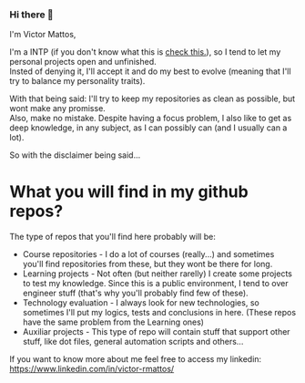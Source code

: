 ### Hi there 👋
I'm Victor Mattos,

I'm a INTP (if you don't know what this is [check this.](https://www.16personalities.com/intp-personality)), so I tend to let my personal projects open and unfinished.  
Insted of denying it, I'll accept it and do my best to evolve (meaning that I'll try to balance my personality traits).  

With that being said: I'll try to keep my repositories as clean as possible, but wont make any promisse.  
Also, make no mistake. Despite having a focus problem, I also like to get as deep knowledge, in any subject, as I can possibly can (and I usually can a lot).

So with the disclaimer being said...

# What you will find in my github repos?

The type of repos that you'll find here probably will be:
* Course repositories - I do a lot of courses (really...) and sometimes you'll find repositories from these, but they wont be there for long.
* Learning projects - Not often (but neither rarelly) I create some projects to test my knowledge. Since this is a public environment, I tend to over engineer stuff (that's why you'll probably find few of these).
* Technology evaluation - I always look for new technologies, so sometimes I'll put my logics, tests and conclusions in here. (These repos have the same problem from the Learning ones)
* Auxiliar projects - This type of repo will contain stuff that support other stuff, like dot files, general automation scripts and others...


If you want to know more about me feel free to access my linkedin: https://www.linkedin.com/in/victor-rmattos/

<!--
**VictorMattos/VictorMattos** is a ✨ _special_ ✨ repository because its `README.md` (this file) appears on your GitHub profile.

Here are some ideas to get you started:

- 🔭 I’m currently working on ...
- 🌱 I’m currently learning ...
- 👯 I’m looking to collaborate on ...
- 🤔 I’m looking for help with ...
- 💬 Ask me about ...
- 📫 How to reach me: ...
- 😄 Pronouns: ...
- ⚡ Fun fact: ...
-->
